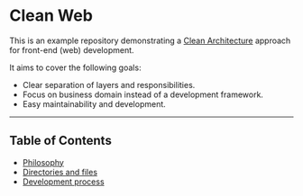 # Clean Web

This is an example repository demonstrating a [Clean Architecture][clean-architecture]
approach for front-end (web) development.

It aims to cover the following goals:

* Clear separation of layers and responsibilities.
* Focus on business domain instead of a development framework.
* Easy maintainability and development.

---

## Table of Contents

* [Philosophy](docs/phylosophy.md)
* [Directories and files](docs/directories-and-files.md)
* [Development process](docs/development-process.md)

[clean-architecture]: https://blog.cleancoder.com/uncle-bob/2012/08/13/the-clean-architecture.html
